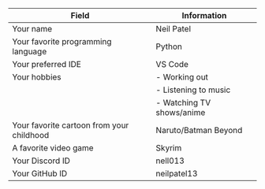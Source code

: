 | Field                              | Information          |
|------------------------------------|----------------------|
| Your name                           | Neil Patel           |
| Your favorite programming language | Python               |
| Your preferred IDE                  | VS Code              |
| Your hobbies                        | - Working out        |
|                                    | - Listening to music |
|                                    | - Watching TV shows/anime |
| Your favorite cartoon from your childhood | Naruto/Batman Beyond |
| A favorite video game               | Skyrim               |
| Your Discord ID                     | nell013              |
| Your GitHub ID                      | neilpatel13          |

